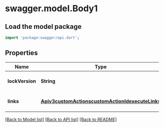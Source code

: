 # swagger.model.Body1

## Load the model package
```dart
import 'package:swagger/api.dart';
```

## Properties
Name | Type | Description | Notes
------------ | ------------- | ------------- | -------------
**lockVersion** | **String** |  | [optional] [default to null]
**links** | [**Apiv3customActionscustomActionIdexecuteLinks**](Apiv3customActionscustomActionIdexecuteLinks.md) |  | [optional] [default to null]

[[Back to Model list]](../README.md#documentation-for-models) [[Back to API list]](../README.md#documentation-for-api-endpoints) [[Back to README]](../README.md)


